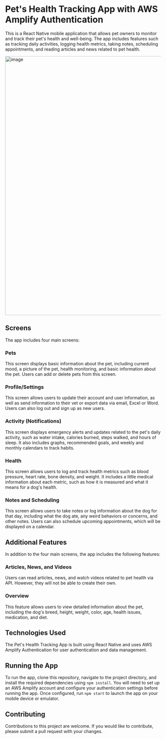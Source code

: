 # Pet's Health Tracking App with AWS Amplify Authentication

This is a React Native mobile application that allows pet owners to monitor and track their pet's health and well-being. The app includes features such as tracking daily activities, logging health metrics, taking notes, scheduling appointments, and reading articles and news related to pet health.

<img width="836" alt="image" src="https://user-images.githubusercontent.com/49692061/226751556-d9ede100-4475-40dd-a474-e0a7066b34a3.png">


## Screens

The app includes four main screens:

### Pets

This screen displays basic information about the pet, including current mood, a picture of the pet, health monitoring, and basic information about the pet. Users can add or delete pets from this screen.

### Profile/Settings

This screen allows users to update their account and user information, as well as send information to their vet or export data via email, Excel or Word. Users can also log out and sign up as new users.

### Activity (Notifications)

This screen displays emergency alerts and updates related to the pet's daily activity, such as water intake, calories burned, steps walked, and hours of sleep. It also includes graphs, recommended goals, and weekly and monthly calendars to track habits.

### Health

This screen allows users to log and track health metrics such as blood pressure, heart rate, bone density, and weight. It includes a little medical information about each metric, such as how it is measured and what it means for a dog's health.

### Notes and Scheduling

This screen allows users to take notes or log information about the dog for that day, including what the dog ate, any weird behaviors or concerns, and other notes. Users can also schedule upcoming appointments, which will be displayed on a calendar.

## Additional Features

In addition to the four main screens, the app includes the following features:

### Articles, News, and Videos

Users can read articles, news, and watch videos related to pet health via API. However, they will not be able to create their own.

### Overview

This feature allows users to view detailed information about the pet, including the dog's breed, height, weight, color, age, health issues, medication, and diet.

## Technologies Used

The Pet's Health Tracking App is built using React Native and uses AWS Amplify Authentication for user authentication and data management.

## Running the App

To run the app, clone this repository, navigate to the project directory, and install the required dependencies using `npm install`. You will need to set up an AWS Amplify account and configure your authentication settings before running the app. Once configured, run `npm start` to launch the app on your mobile device or emulator.

## Contributing

Contributions to this project are welcome. If you would like to contribute, please submit a pull request with your changes.

